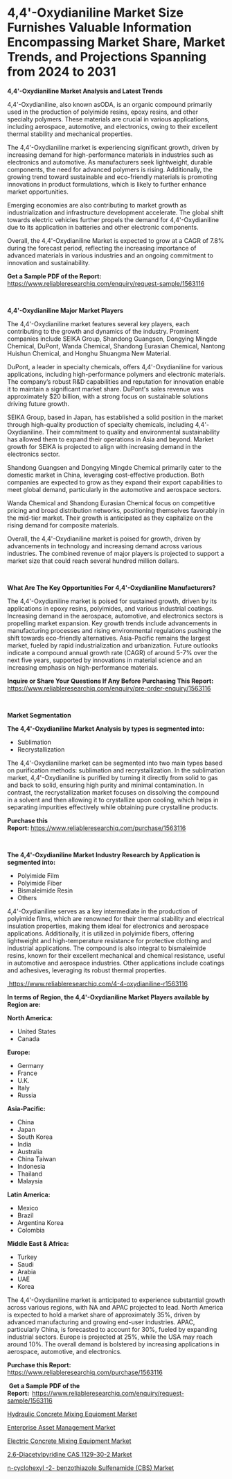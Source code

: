 <p><h1>4,4'-Oxydianiline Market Size Furnishes Valuable Information Encompassing Market Share, Market Trends, and Projections Spanning from 2024 to 2031</h1></p><p><strong>4,4'-Oxydianiline Market Analysis and Latest Trends</strong></p>
<p><p>4,4'-Oxydianiline, also known asODA, is an organic compound primarily used in the production of polyimide resins, epoxy resins, and other specialty polymers. These materials are crucial in various applications, including aerospace, automotive, and electronics, owing to their excellent thermal stability and mechanical properties.</p><p>The 4,4'-Oxydianiline market is experiencing significant growth, driven by increasing demand for high-performance materials in industries such as electronics and automotive. As manufacturers seek lightweight, durable components, the need for advanced polymers is rising. Additionally, the growing trend toward sustainable and eco-friendly materials is promoting innovations in product formulations, which is likely to further enhance market opportunities.</p><p>Emerging economies are also contributing to market growth as industrialization and infrastructure development accelerate. The global shift towards electric vehicles further propels the demand for 4,4'-Oxydianiline due to its application in batteries and other electronic components.</p><p>Overall, the 4,4'-Oxydianiline Market is expected to grow at a CAGR of 7.8% during the forecast period, reflecting the increasing importance of advanced materials in various industries and an ongoing commitment to innovation and sustainability.</p></p>
<p><strong>Get a Sample PDF of the Report:&nbsp;</strong> <a href="https://www.reliableresearchiq.com/enquiry/request-sample/1563116">https://www.reliableresearchiq.com/enquiry/request-sample/1563116</a></p>
<p>&nbsp;</p>
<p><strong>4,4'-Oxydianiline Major Market Players</strong></p>
<p><p>The 4,4'-Oxydianiline market features several key players, each contributing to the growth and dynamics of the industry. Prominent companies include SEIKA Group, Shandong Guangsen, Dongying Mingde Chemical, DuPont, Wanda Chemical, Shandong Eurasian Chemical, Nantong Huishun Chemical, and Honghu Shuangma New Material.</p><p>DuPont, a leader in specialty chemicals, offers 4,4'-Oxydianiline for various applications, including high-performance polymers and electronic materials. The company’s robust R&D capabilities and reputation for innovation enable it to maintain a significant market share. DuPont's sales revenue was approximately $20 billion, with a strong focus on sustainable solutions driving future growth.</p><p>SEIKA Group, based in Japan, has established a solid position in the market through high-quality production of specialty chemicals, including 4,4'-Oxydianiline. Their commitment to quality and environmental sustainability has allowed them to expand their operations in Asia and beyond. Market growth for SEIKA is projected to align with increasing demand in the electronics sector.</p><p>Shandong Guangsen and Dongying Mingde Chemical primarily cater to the domestic market in China, leveraging cost-effective production. Both companies are expected to grow as they expand their export capabilities to meet global demand, particularly in the automotive and aerospace sectors.</p><p>Wanda Chemical and Shandong Eurasian Chemical focus on competitive pricing and broad distribution networks, positioning themselves favorably in the mid-tier market. Their growth is anticipated as they capitalize on the rising demand for composite materials.</p><p>Overall, the 4,4'-Oxydianiline market is poised for growth, driven by advancements in technology and increasing demand across various industries. The combined revenue of major players is projected to support a market size that could reach several hundred million dollars.</p></p>
<p>&nbsp;</p>
<p><strong>What Are The Key Opportunities For 4,4'-Oxydianiline Manufacturers?</strong></p>
<p><p>The 4,4'-Oxydianiline market is poised for sustained growth, driven by its applications in epoxy resins, polyimides, and various industrial coatings. Increasing demand in the aerospace, automotive, and electronics sectors is propelling market expansion. Key growth trends include advancements in manufacturing processes and rising environmental regulations pushing the shift towards eco-friendly alternatives. Asia-Pacific remains the largest market, fueled by rapid industrialization and urbanization. Future outlooks indicate a compound annual growth rate (CAGR) of around 5-7% over the next five years, supported by innovations in material science and an increasing emphasis on high-performance materials.</p></p>
<p><strong>Inquire or Share Your Questions If Any Before Purchasing This Report:</strong> <a href="https://www.reliableresearchiq.com/enquiry/pre-order-enquiry/1563116">https://www.reliableresearchiq.com/enquiry/pre-order-enquiry/1563116</a></p>
<p>&nbsp;</p>
<p><strong>Market Segmentation</strong></p>
<p><strong>The 4,4'-Oxydianiline Market Analysis by types is segmented into:</strong></p>
<p><ul><li>Sublimation</li><li>Recrystallization</li></ul></p>
<p><p>The 4,4'-Oxydianiline market can be segmented into two main types based on purification methods: sublimation and recrystallization. In the sublimation market, 4,4'-Oxydianiline is purified by turning it directly from solid to gas and back to solid, ensuring high purity and minimal contamination. In contrast, the recrystallization market focuses on dissolving the compound in a solvent and then allowing it to crystallize upon cooling, which helps in separating impurities effectively while obtaining pure crystalline products.</p></p>
<p><strong>Purchase this Report:&nbsp;</strong><a href="https://www.reliableresearchiq.com/purchase/1563116">https://www.reliableresearchiq.com/purchase/1563116</a></p>
<p>&nbsp;</p>
<p><strong>The 4,4'-Oxydianiline Market Industry Research by Application is segmented into:</strong></p>
<p><ul><li>Polyimide Film</li><li>Polyimide Fiber</li><li>Bismaleimide Resin</li><li>Others</li></ul></p>
<p><p>4,4'-Oxydianiline serves as a key intermediate in the production of polyimide films, which are renowned for their thermal stability and electrical insulation properties, making them ideal for electronics and aerospace applications. Additionally, it is utilized in polyimide fibers, offering lightweight and high-temperature resistance for protective clothing and industrial applications. The compound is also integral to bismaleimide resins, known for their excellent mechanical and chemical resistance, useful in automotive and aerospace industries. Other applications include coatings and adhesives, leveraging its robust thermal properties.</p></p>
<p><a href="https://www.reliableresearchiq.com/4-4-oxydianiline-r1563116">&nbsp;https://www.reliableresearchiq.com/4-4-oxydianiline-r1563116</a></p>
<p><strong>In terms of Region, the 4,4'-Oxydianiline Market Players available by Region are:</strong></p>
<p>
    <p> <strong> North America: </strong>
        <ul>
            <li>United States</li>
            <li>Canada</li>
        </ul>
        </p> 
    <p> <strong> Europe: </strong>
        <ul>
            <li>Germany</li>
            <li>France</li>
            <li>U.K.</li>
            <li>Italy</li>
            <li>Russia</li>
        </ul>
        </p> 
    <p> <strong> Asia-Pacific: </strong>
        <ul>
            <li>China</li>
            <li>Japan</li>
            <li>South Korea</li>
            <li>India</li>
            <li>Australia</li>
            <li>China Taiwan</li>
            <li>Indonesia</li>
            <li>Thailand</li>
            <li>Malaysia</li>
        </ul>
        </p> 
    <p> <strong> Latin America: </strong>
        <ul>
            <li>Mexico</li>
            <li>Brazil</li>
            <li>Argentina Korea</li>
            <li>Colombia</li>
        </ul>
        </p> 
    <p> <strong> Middle East & Africa: </strong>
        <ul>
            <li>Turkey</li>
            <li>Saudi</li>
            <li>Arabia</li>
            <li>UAE</li>
            <li>Korea</li>
        </ul>
    </p>
    </p>
<p><p>The 4,4'-Oxydianiline market is anticipated to experience substantial growth across various regions, with NA and APAC projected to lead. North America is expected to hold a market share of approximately 35%, driven by advanced manufacturing and growing end-user industries. APAC, particularly China, is forecasted to account for 30%, fueled by expanding industrial sectors. Europe is projected at 25%, while the USA may reach around 10%. The overall demand is bolstered by increasing applications in aerospace, automotive, and electronics.</p></p>
<p><strong>Purchase this Report: </strong><a href="https://www.reliableresearchiq.com/purchase/1563116">https://www.reliableresearchiq.com/purchase/1563116</a></p>
<p>&nbsp;<strong>Get a Sample PDF of the Report:&nbsp;&nbsp;</strong><a href="https://www.reliableresearchiq.com/enquiry/request-sample/1563116">https://www.reliableresearchiq.com/enquiry/request-sample/1563116</a></p>
<p><strong></strong></p>
<p><p><a href="https://issuu.com/reportprime-2/docs/hydraulic-concrete-mixing-equipment_d95facba23321c">Hydraulic Concrete Mixing Equipment Market</a></p><p><a href="https://www.linkedin.com/pulse/global-enterprise-asset-management-market-product-type-application-mj1vc">Enterprise Asset Management Market</a></p><p><a href="https://issuu.com/reportprime-2/docs/electric-concrete-mixing-equipment-_6e56e605e4241d">Electric Concrete Mixing Equipment Market</a></p><p><a href="https://medium.com/@zgoumtuo18/global-2-6-diacetylpyridine-cas-1129-30-2-market-trends-and-innovations-a-forward-looking-analysis-a97c77942a49?postPublishedType=repub">2,6-Diacetylpyridine CAS 1129-30-2 Market</a></p><p><a href="https://medium.com/@zgoumtuo18/future-insights-into-the-n-cyclohexyl-2-benzothiazole-sulfenamide-cbs-market-trends-and-67cb96c8af8d">n-cyclohexyl -2- benzothiazole Sulfenamide (CBS) Market</a></p></p>